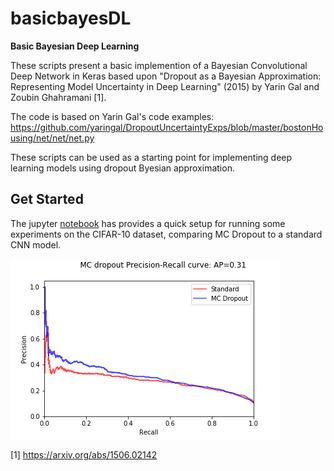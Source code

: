 # basicbayesDL
**Basic Bayesian Deep Learning**

These scripts present a basic implemention of a Bayesian Convolutional Deep Network in Keras based upon
"Dropout as a Bayesian Approximation: Representing Model Uncertainty in Deep Learning" (2015)
by Yarin Gal and Zoubin Ghahramani [1].

The code is based on Yarin Gal's code examples:
https://github.com/yaringal/DropoutUncertaintyExps/blob/master/bostonHousing/net/net/net.py

These scripts can be used as a starting point for implementing deep learning models using dropout Byesian
approximation.

## Get Started

The jupyter [notebook](/notebooks/run_bbdl_experiment.ipynb) has provides a quick setup for running some experiments on the CIFAR-10 dataset, 
comparing MC Dropout to a standard CNN model.

![PRCurve](/notebooks/class8.png)


[1] https://arxiv.org/abs/1506.02142
